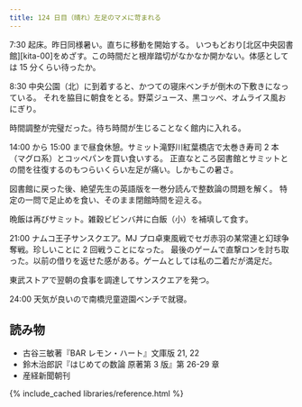 ```yaml
---
title: 124 日目（晴れ）左足のマメに苛まれる
---
```


7:30 起床。昨日同様暑い。直ちに移動を開始する。
いつもどおり[北区中央図書館][kita-00]をめざす。この時間だと根岸踏切がなかなか開かない。体感としては 15 分くらい待ったか。

8:30 中央公園（北）に到着すると、かつての寝床ベンチが倒木の下敷きになっている。
それを脇目に朝食をとる。野菜ジュース、黒コッペ、オムライス風おにぎり。

時間調整が完璧だった。待ち時間が生じることなく館内に入れる。

14:00 から 15:00 まで昼食休憩。サミット滝野川紅葉橋店で太巻き寿司 2 本（マグロ系）とコッペパンを買い食いする。
正直なところ図書館とサミットとの間を往復するのもつらいくらい左足が痛い。しかもこの暑さ。

図書館に戻った後、絶望先生の英語版を一巻分読んで整数論の問題を解く。
特定の一問で足止めを食い、そのまま閉館時間を迎える。

晩飯は再びサミット。雑穀ビビンバ丼に白飯（小）を補填して食す。

21:00 ナムコ王子サンスクエア。MJ プロ卓東風戦でセガ赤羽の某常連と幻球争奪戦。珍しいことに 2 回戦うことになった。
最後のゲームで直撃ロンを討ち取った。以前の借りを返せた感がある。ゲームとしては私の二着だが満足だ。

東武ストアで翌朝の食事を調達してサンスクエアを発つ。

24:00 天気が良いので南橋児童遊園ベンチで就寝。

## 読み物

* 古谷三敏著『BAR レモン・ハート』文庫版 21, 22
* 鈴木治郎訳『はじめての数論 原著第 3 版』第 26-29 章
* 産経新聞朝刊

{% include_cached libraries/reference.html %}
